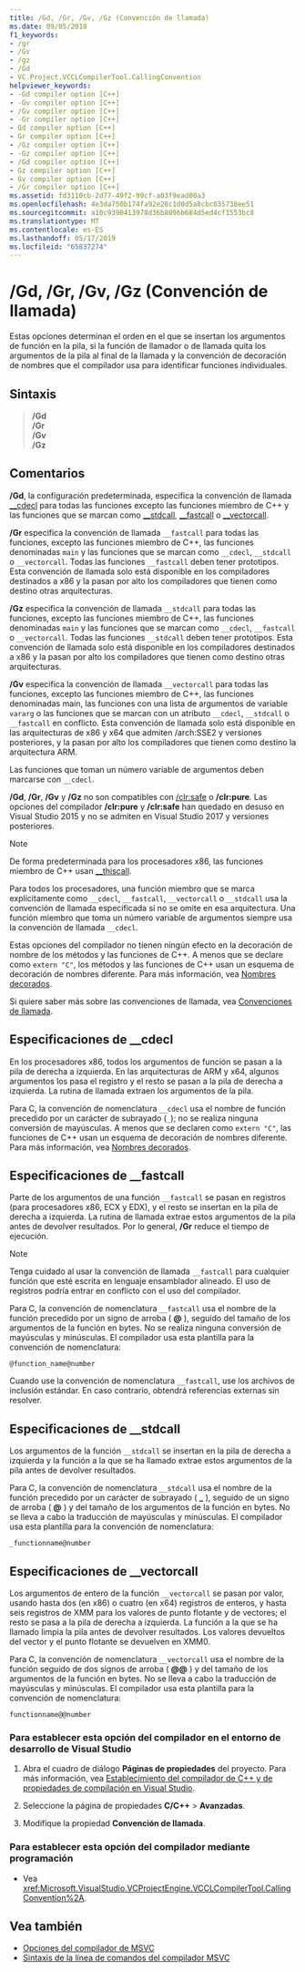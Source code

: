 ```yaml
---
title: /Gd, /Gr, /Gv, /Gz (Convención de llamada)
ms.date: 09/05/2018
f1_keywords:
- /gr
- /Gv
- /gz
- /Gd
- VC.Project.VCCLCompilerTool.CallingConvention
helpviewer_keywords:
- -Gd compiler option [C++]
- -Gv compiler option [C++]
- /Gv compiler option [C++]
- -Gr compiler option [C++]
- Gd compiler option [C++]
- Gr compiler option [C++]
- /Gz compiler option [C++]
- -Gz compiler option [C++]
- /Gd compiler option [C++]
- Gz compiler option [C++]
- Gv compiler option [C++]
- /Gr compiler option [C++]
ms.assetid: fd3110cb-2d77-49f2-99cf-a03f9ead00a3
ms.openlocfilehash: 4e3da750b174fa92e28c1d0d5a8cbc035738ee51
ms.sourcegitcommit: a10c9390413978d36b8096b684d5ed4cf1553bc8
ms.translationtype: MT
ms.contentlocale: es-ES
ms.lasthandoff: 05/17/2019
ms.locfileid: "65837274"
---
```

# <a name="gd-gr-gv-gz-calling-convention"></a>/Gd, /Gr, /Gv, /Gz (Convención de llamada)

Estas opciones determinan el orden en el que se insertan los argumentos de función en la pila, si la función de llamador o de llamada quita los argumentos de la pila al final de la llamada y la convención de decoración de nombres que el compilador usa para identificar funciones individuales.

## <a name="syntax"></a>Sintaxis

> **/Gd**<br/>
> **/Gr**<br/>
> **/Gv**<br/>
> **/Gz**<br/>

## <a name="remarks"></a>Comentarios

**/Gd**, la configuración predeterminada, especifica la convención de llamada [__cdecl](../../cpp/cdecl.md) para todas las funciones excepto las funciones miembro de C++ y las funciones que se marcan como [__stdcall](../../cpp/stdcall.md), [__fastcall](../../cpp/fastcall.md) o [__vectorcall](../../cpp/vectorcall.md).

**/Gr** especifica la convención de llamada `__fastcall` para todas las funciones, excepto las funciones miembro de C++, las funciones denominadas `main` y las funciones que se marcan como `__cdecl`, `__stdcall` o `__vectorcall`. Todas las funciones `__fastcall` deben tener prototipos. Esta convención de llamada solo está disponible en los compiladores destinados a x86 y la pasan por alto los compiladores que tienen como destino otras arquitecturas.

**/Gz** especifica la convención de llamada `__stdcall` para todas las funciones, excepto las funciones miembro de C++, las funciones denominadas `main` y las funciones que se marcan como `__cdecl`, `__fastcall` o `__vectorcall`. Todas las funciones `__stdcall` deben tener prototipos. Esta convención de llamada solo está disponible en los compiladores destinados a x86 y la pasan por alto los compiladores que tienen como destino otras arquitecturas.

**/Gv** especifica la convención de llamada `__vectorcall` para todas las funciones, excepto las funciones miembro de C++, las funciones denominadas main, las funciones con una lista de argumentos de variable `vararg` o las funciones que se marcan con un atributo `__cdecl`, `__stdcall` o `__fastcall` en conflicto. Esta convención de llamada solo está disponible en las arquitecturas de x86 y x64 que admiten /arch:SSE2 y versiones posteriores, y la pasan por alto los compiladores que tienen como destino la arquitectura ARM.

Las funciones que toman un número variable de argumentos deben marcarse con `__cdecl`.

**/Gd**, **/Gr**, **/Gv** y **/Gz** no son compatibles con [/clr:safe](clr-common-language-runtime-compilation.md) o **/clr:pure**. Las opciones del compilador **/clr:pure** y **/clr:safe** han quedado en desuso en Visual Studio 2015 y no se admiten en Visual Studio 2017 y versiones posteriores.

> [!NOTE]
> De forma predeterminada para los procesadores x86, las funciones miembro de C++ usan [__thiscall](../../cpp/thiscall.md).

Para todos los procesadores, una función miembro que se marca explícitamente como `__cdecl`, `__fastcall`, `__vectorcall` o `__stdcall` usa la convención de llamada especificada si no se omite en esa arquitectura. Una función miembro que toma un número variable de argumentos siempre usa la convención de llamada `__cdecl`.

Estas opciones del compilador no tienen ningún efecto en la decoración de nombre de los métodos y las funciones de C++. A menos que se declare como `extern "C"`, los métodos y las funciones de C++ usan un esquema de decoración de nombres diferente. Para más información, vea [Nombres decorados](decorated-names.md).

Si quiere saber más sobre las convenciones de llamada, vea [Convenciones de llamada](../../cpp/calling-conventions.md).

## <a name="cdecl-specifics"></a>Especificaciones de __cdecl

En los procesadores x86, todos los argumentos de función se pasan a la pila de derecha a izquierda. En las arquitecturas de ARM y x64, algunos argumentos los pasa el registro y el resto se pasan a la pila de derecha a izquierda. La rutina de llamada extraen los argumentos de la pila.

Para C, la convención de nomenclatura `__cdecl` usa el nombre de función precedido por un carácter de subrayado (`_`); no se realiza ninguna conversión de mayúsculas. A menos que se declaren como `extern "C"`, las funciones de C++ usan un esquema de decoración de nombres diferente. Para más información, vea [Nombres decorados](decorated-names.md).

## <a name="fastcall-specifics"></a>Especificaciones de __fastcall

Parte de los argumentos de una función `__fastcall` se pasan en registros (para procesadores x86, ECX y EDX), y el resto se insertan en la pila de derecha a izquierda. La rutina de llamada extrae estos argumentos de la pila antes de devolver resultados. Por lo general, **/Gr** reduce el tiempo de ejecución.

> [!NOTE]
> Tenga cuidado al usar la convención de llamada `__fastcall` para cualquier función que esté escrita en lenguaje ensamblador alineado. El uso de registros podría entrar en conflicto con el uso del compilador.

Para C, la convención de nomenclatura `__fastcall` usa el nombre de la función precedido por un signo de arroba ( **\@** ), seguido del tamaño de los argumentos de la función en bytes. No se realiza ninguna conversión de mayúsculas y minúsculas. El compilador usa esta plantilla para la convención de nomenclatura:

`@function_name@number`

Cuando use la convención de nomenclatura `__fastcall`, use los archivos de inclusión estándar. En caso contrario, obtendrá referencias externas sin resolver.

## <a name="stdcall-specifics"></a>Especificaciones de __stdcall

Los argumentos de la función `__stdcall` se insertan en la pila de derecha a izquierda y la función a la que se ha llamado extrae estos argumentos de la pila antes de devolver resultados.

Para C, la convención de nomenclatura `__stdcall` usa el nombre de la función precedido por un carácter de subrayado ( **\_** ), seguido de un signo de arroba ( **\@** ) y del tamaño de los argumentos de la función en bytes. No se lleva a cabo la traducción de mayúsculas y minúsculas. El compilador usa esta plantilla para la convención de nomenclatura:

`_functionname@number`

## <a name="vectorcall-specifics"></a>Especificaciones de __vectorcall

Los argumentos de entero de la función `__vectorcall` se pasan por valor, usando hasta dos (en x86) o cuatro (en x64) registros de enteros, y hasta seis registros de XMM para los valores de punto flotante y de vectores; el resto se pasa a la pila de derecha a izquierda. La función a la que se ha llamado limpia la pila antes de devolver resultados. Los valores devueltos del vector y el punto flotante se devuelven en XMM0.

Para C, la convención de nomenclatura `__vectorcall` usa el nombre de la función seguido de dos signos de arroba ( **\@\@** ) y del tamaño de los argumentos de la función en bytes. No se lleva a cabo la traducción de mayúsculas y minúsculas. El compilador usa esta plantilla para la convención de nomenclatura:

`functionname@@number`

### <a name="to-set-this-compiler-option-in-the-visual-studio-development-environment"></a>Para establecer esta opción del compilador en el entorno de desarrollo de Visual Studio

1. Abra el cuadro de diálogo **Páginas de propiedades** del proyecto. Para más información, vea [Establecimiento del compilador de C++ y de propiedades de compilación en Visual Studio](../working-with-project-properties.md).

1. Seleccione la página de propiedades **C/C++** > **Avanzadas**.

1. Modifique la propiedad **Convención de llamada**.

### <a name="to-set-this-compiler-option-programmatically"></a>Para establecer esta opción del compilador mediante programación

- Vea <xref:Microsoft.VisualStudio.VCProjectEngine.VCCLCompilerTool.CallingConvention%2A>.

## <a name="see-also"></a>Vea también

- [Opciones del compilador de MSVC](compiler-options.md)
- [Sintaxis de la línea de comandos del compilador MSVC](compiler-command-line-syntax.md)
